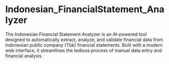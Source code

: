 # Indonesian_FinancialStatement_Analyzer
The Indonesian Financial Statement Analyzer is an AI-powered tool designed to automatically extract, analyze, and validate financial data from Indonesian public company (Tbk) financial statements. Built with a modern web interface, it streamlines the tedious process of manual data entry and financial analysis
